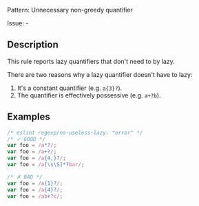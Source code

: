 Pattern: Unnecessary non-greedy quantifier

Issue: -

## Description

This rule reports lazy quantifiers that don't need to by lazy.

There are two reasons why a lazy quantifier doesn't have to lazy:
1. It's a constant quantifier (e.g. `a{3}?`).
2. The quantifier is effectively possessive (e.g. `a+?b`).

## Examples

```js
/* eslint regexp/no-useless-lazy: "error" */
/* ✓ GOOD */
var foo = /a*?/;
var foo = /a+?/;
var foo = /a{4,}?/;
var foo = /a[\s\S]*?bar/;

/* ✗ BAD */
var foo = /a{1}?/;
var foo = /a{4}?/;
var foo = /ab+?c/;
```
